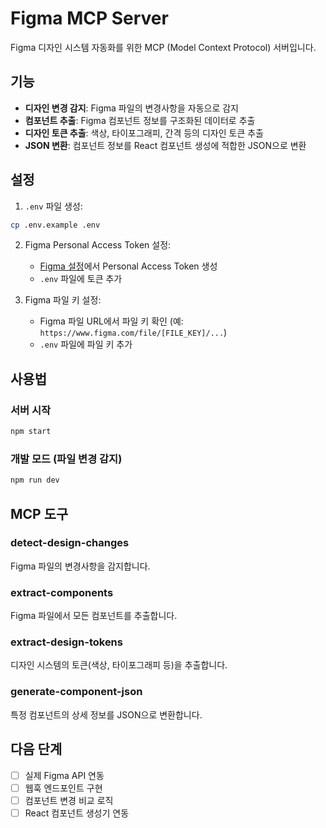 # Figma MCP Server

Figma 디자인 시스템 자동화를 위한 MCP (Model Context Protocol) 서버입니다.

## 기능

- **디자인 변경 감지**: Figma 파일의 변경사항을 자동으로 감지
- **컴포넌트 추출**: Figma 컴포넌트 정보를 구조화된 데이터로 추출
- **디자인 토큰 추출**: 색상, 타이포그래피, 간격 등의 디자인 토큰 추출
- **JSON 변환**: 컴포넌트 정보를 React 컴포넌트 생성에 적합한 JSON으로 변환

## 설정

1. `.env` 파일 생성:
```bash
cp .env.example .env
```

2. Figma Personal Access Token 설정:
   - [Figma 설정](https://www.figma.com/settings)에서 Personal Access Token 생성
   - `.env` 파일에 토큰 추가

3. Figma 파일 키 설정:
   - Figma 파일 URL에서 파일 키 확인 (예: `https://www.figma.com/file/[FILE_KEY]/...`)
   - `.env` 파일에 파일 키 추가

## 사용법

### 서버 시작
```bash
npm start
```

### 개발 모드 (파일 변경 감지)
```bash
npm run dev
```

## MCP 도구

### detect-design-changes
Figma 파일의 변경사항을 감지합니다.

### extract-components
Figma 파일에서 모든 컴포넌트를 추출합니다.

### extract-design-tokens
디자인 시스템의 토큰(색상, 타이포그래피 등)을 추출합니다.

### generate-component-json
특정 컴포넌트의 상세 정보를 JSON으로 변환합니다.

## 다음 단계

- [ ] 실제 Figma API 연동
- [ ] 웹훅 엔드포인트 구현
- [ ] 컴포넌트 변경 비교 로직
- [ ] React 컴포넌트 생성기 연동